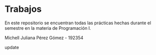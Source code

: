 # Trabajos
En este repositorio se encuentran todas las prácticas hechas durante el semestre en la materia de Programación I.

Michell Juliana Pérez Gómez - 192354

update
